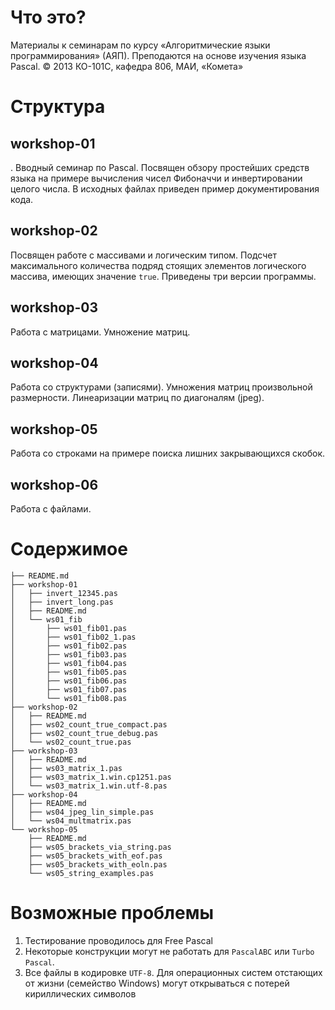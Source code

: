 # Что это?

Материалы к семинарам по курсу «Алгоритмические языки программирования» (АЯП).
Преподаются на основе изучения языка Pascal.
© 2013 КО-101С, кафедра 806, МАИ, «Комета»

# Структура

## workshop-01
. 
Вводный семинар по Pascal.
Посвящен обзору простейших средств языка 
на примере вычисления чисел Фибоначчи 
и инвертировании целого числа.
В исходных файлах приведен пример документирования кода.

## workshop-02

Посвящен работе с массивами и логическим типом.
Подсчет максимального количества подряд стоящих элементов логического массива, 
имеющих значение `true`. Приведены три версии программы.

## workshop-03

Работа с матрицами. Умножение матриц.

## workshop-04

Работа со структурами (записями).
Умножения матриц произвольной размерности.
Линеаризации матриц по диагоналям (jpeg).

## workshop-05

Работа со строками на примере поиска лишних закрывающихся скобок.

## workshop-06

Работа с файлами.

# Содержимое

    ├── README.md
    ├── workshop-01
    │   ├── invert_12345.pas
    │   ├── invert_long.pas
    │   ├── README.md
    │   └── ws01_fib
    │       ├── ws01_fib01.pas
    │       ├── ws01_fib02_1.pas
    │       ├── ws01_fib02.pas
    │       ├── ws01_fib03.pas
    │       ├── ws01_fib04.pas
    │       ├── ws01_fib05.pas
    │       ├── ws01_fib06.pas
    │       ├── ws01_fib07.pas
    │       └── ws01_fib08.pas
    ├── workshop-02
    │   ├── README.md
    │   ├── ws02_count_true_compact.pas
    │   ├── ws02_count_true_debug.pas
    │   └── ws02_count_true.pas
    ├── workshop-03
    │   ├── README.md
    │   ├── ws03_matrix_1.pas
    │   ├── ws03_matrix_1.win.cp1251.pas
    │   └── ws03_matrix_1.win.utf-8.pas
    ├── workshop-04
    │   ├── README.md
    │   ├── ws04_jpeg_lin_simple.pas
    │   └── ws04_multmatrix.pas
    └── workshop-05
        ├── README.md
        ├── ws05_brackets_via_string.pas
        ├── ws05_brackets_with_eof.pas
        ├── ws05_brackets_with_eoln.pas
        └── ws05_string_examples.pas


# Возможные проблемы

1. Тестирование проводилось для Free Pascal
2. Некоторые конструкции могут не работать для `PascalABC` или `Turbo Pascal`.
3. Все файлы в кодировке `UTF-8`. 
    Для операционных систем отстающих от жизни (семейство Windows)
    могут открываться с потерей кириллических символов